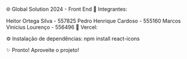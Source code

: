 🌐 Global Solution 2024 - Front End
👥 Integrantes:

Heitor Ortega Silva - 557825
Pedro Henrique Cardoso - 555160
Marcos Vinicius Lourenço - 556496
🔗 Vercel: 

⚙️ Instalação de dependências:
npm install react-icons


✨ Pronto! Aproveite o projeto!
